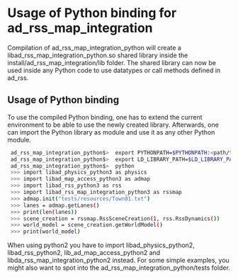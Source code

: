 # Usage of Python binding for ad_rss_map_integration

Compilation of ad_rss_map_integration_python will create a libad_rss_map_integration_python.so shared library inside
the install/ad_rss_map_integration/lib folder.
The shared library can now be used inside any Python code to use
datatypes or call methods defined in ad_rss.

## Usage of Python binding
To use the compiled Python binding, one has to extend the current environment
to be able to use the newly created library. Afterwards, one can import the
Python library as module and use it as any other Python module.
```bash
 ad_rss_map_integration_python$>  export PYTHONPATH=$PYTHONPATH:<path/to/>install/ad_rss_map_integration/lib:<path/to/>install/ad_rss/lib:<path/to/>install/ad_map_access/lib:<path/to/>install/ad_physics/lib
 ad_rss_map_integration_python$>  export LD_LIBRARY_PATH=$LD_LIBRARY_PATH:<path/to/>install/ad_rss_map_integration/lib:<path/to/>install/ad_rss/lib:<path/to/>install/ad_map_access/lib:<path/to/>install/ad_map_opendrive_reader/lib:<path/to/>install/ad_physics/lib
 ad_rss_map_integration_python$>  python
 >>> import libad_physics_python3 as physics
 >>> import libad_map_access_python3 as admap
 >>> import libad_rss_python3 as rss
 >>> import libad_rss_map_integration_python3 as rssmap
 >>> admap.init("tests/resources/Town01.txt")
 >>> lanes = admap.getLanes()
 >>> print(len(lanes))
 >>> scene_creation = rssmap.RssSceneCreation(1, rss.RssDynamics())
 >>> world_model = scene_creation.getWorldModel()
 >>> print(world_model)
```

When using python2 you have to import libad_physics_python2, libad_rss_python2, lib_ad_map_access_python2 and libda_rss_map_integration_python2 instead.
For some simple examples, you might also want to spot into the ad_rss_map_integration_python/tests folder.
